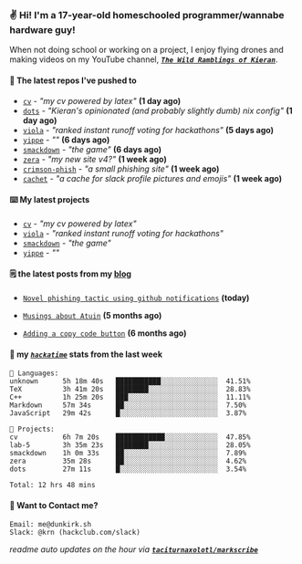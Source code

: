 ### ✌️ Hi! I'm a 17-year-old homeschooled programmer/wannabe hardware guy!

When not doing school or working on a project, I enjoy flying drones and making videos on my YouTube channel, [**_`The Wild Ramblings of Kieran`_**](https://youtube.com/@kieran.rambles).

#### 👷 The latest repos I've pushed to

- [`cv`](https://github.com/taciturnaxolotl/cv) - _"my cv powered by latex"_ **(1 day ago)**
- [`dots`](https://github.com/taciturnaxolotl/dots) - _"Kieran's opinionated (and probably slightly dumb) nix config"_ **(1 day ago)**
- [`viola`](https://github.com/taciturnaxolotl/viola) - _"ranked instant runoff voting for hackathons"_ **(5 days ago)**
- [`yippe`](https://github.com/taciturnaxolotl/yippe) - _""_ **(6 days ago)**
- [`smackdown`](https://github.com/taciturnaxolotl/smackdown) - _"the game"_ **(6 days ago)**
- [`zera`](https://github.com/taciturnaxolotl/zera) - _"my new site v4?"_ **(1 week ago)**
- [`crimson-phish`](https://github.com/taciturnaxolotl/crimson-phish) - _"a small phishing site"_ **(1 week ago)**
- [`cachet`](https://github.com/taciturnaxolotl/cachet) - _"a cache for slack profile pictures and emojis"_ **(1 week ago)**

#### ⌨️ My latest projects

- [`cv`](https://github.com/taciturnaxolotl/cv) - _"my cv powered by latex"_
- [`viola`](https://github.com/taciturnaxolotl/viola) - _"ranked instant runoff voting for hackathons"_
- [`smackdown`](https://github.com/taciturnaxolotl/smackdown) - _"the game"_
- [`yippe`](https://github.com/taciturnaxolotl/yippe) - _""_

#### 🗒️ the latest posts from my [blog](https://dunkirk.sh)

- [`Novel phishing tactic using github notifications`](https://dunkirk.sh/blog/github-phishing/) **(today)**

- [`Musings about Atuin`](https://dunkirk.sh/blog/atuin/) **(5 months ago)**

- [`Adding a copy code button`](https://dunkirk.sh/blog/adding-a-copy-button/) **(6 months ago)**



#### 📡 my [_`hackatime`_](https://waka.hackclub.com) stats from the last week

```text
💾 Languages:
unknown      5h 18m 40s   ███████████░░░░░░░░░░░░░░  41.51%
TeX          3h 41m 20s   ████████░░░░░░░░░░░░░░░░░  28.83%
C++          1h 25m 20s   ███░░░░░░░░░░░░░░░░░░░░░░  11.11%
Markdown     57m 34s      ██░░░░░░░░░░░░░░░░░░░░░░░  7.50%
JavaScript   29m 42s      █░░░░░░░░░░░░░░░░░░░░░░░░  3.87%

💼 Projects:
cv           6h 7m 20s    ████████████░░░░░░░░░░░░░  47.85%
lab-5        3h 35m 23s   ████████░░░░░░░░░░░░░░░░░  28.05%
smackdown    1h 0m 33s    ██░░░░░░░░░░░░░░░░░░░░░░░  7.89%
zera         35m 28s      ██░░░░░░░░░░░░░░░░░░░░░░░  4.62%
dots         27m 11s      █░░░░░░░░░░░░░░░░░░░░░░░░  3.54%

Total: 12 hrs 48 mins
```

#### 📮 Want to Contact me?

```text
Email: me@dunkirk.sh
Slack: @krn (hackclub.com/slack)
```

_readme auto updates on the hour via [**`taciturnaxolotl/markscribe`**](https://github.com/taciturnaxolotl/markscribe)_
